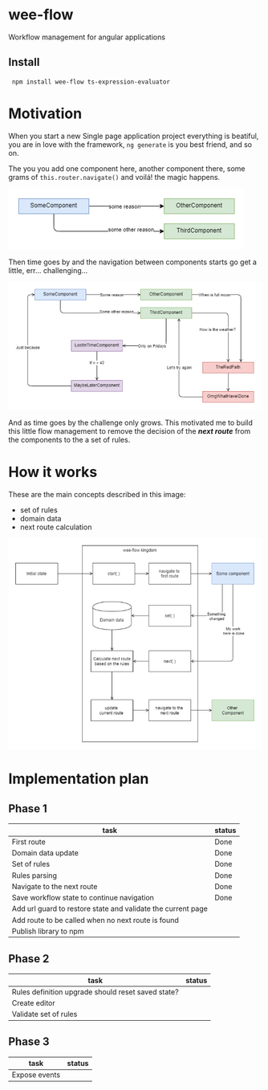 # wee-flow
Workflow management for angular applications

## Install 

```
 npm install wee-flow ts-expression-evaluator
```

# Motivation

When you start a new Single page application project everything is beatiful, you are in love with the framework, `ng generate` is you best friend, and so on.

The you you add one component here, another component there, some grams of `this.router.navigate()` and voilá! the magic happens.

![screenshot](https://raw.githubusercontent.com/hamilton-lima/wee-flow/master/images/first-day.png)

Then time goes by and the navigation between components starts go get a little, err... challenging... 

![screenshot](https://raw.githubusercontent.com/hamilton-lima/wee-flow/master/images/second-week.png)

And as time goes by the challenge only grows. This motivated me to build this little flow management to remove the decision of the ***next route*** from the components to the a set of rules.

# How it works 

These are the main concepts described in this image:
- set of rules
- domain data
- next route calculation

![screenshot](https://raw.githubusercontent.com/hamilton-lima/wee-flow/master/images/main-flow.png)

# Implementation plan 

## Phase 1
| task | status |
| --- | --- | 
| First route | Done | 
| Domain data update | Done | 
| Set of rules | Done | 
| Rules parsing | Done | 
| Navigate to the next route | Done | 
| Save workflow state to continue navigation | Done | 
| Add url guard to restore state and validate the current page |
| Add route to be called when no next route is found
| Publish library to npm

## Phase 2
| task | status |
| --- | --- | 
| Rules definition upgrade should reset saved state? |
| Create editor | 
| Validate set of rules | 

## Phase 3
| task | status |
| --- | --- | 
| Expose events | 
